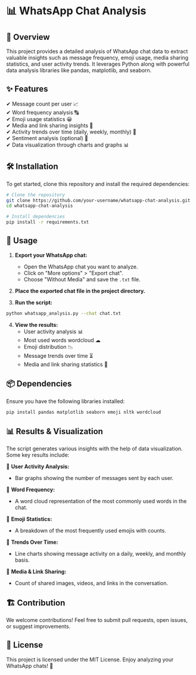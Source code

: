 # 📊 WhatsApp Chat Analysis

## 📌 Overview
This project provides a detailed analysis of WhatsApp chat data to extract valuable insights such as message frequency, emoji usage, media sharing statistics, and user activity trends. It leverages Python along with powerful data analysis libraries like pandas, matplotlib, and seaborn.

## ✨ Features
✔ Message count per user 📈  
✔ Word frequency analysis 🔠  
✔ Emoji usage statistics 😀  
✔ Media and link sharing insights 📎  
✔ Activity trends over time (daily, weekly, monthly) 📅  
✔ Sentiment analysis (optional) 💬  
✔ Data visualization through charts and graphs 📊  

## 🛠 Installation
To get started, clone this repository and install the required dependencies:

```sh
# Clone the repository
git clone https://github.com/your-username/whatsapp-chat-analysis.git
cd whatsapp-chat-analysis

# Install dependencies
pip install -r requirements.txt
```

## 🚀 Usage
1. **Export your WhatsApp chat:**
   - Open the WhatsApp chat you want to analyze.
   - Click on "More options" > "Export chat".
   - Choose "Without Media" and save the `.txt` file.

2. **Place the exported chat file in the project directory.**

3. **Run the script:**

```sh
python whatsapp_analysis.py --chat chat.txt
```

4. **View the results:**
   - User activity analysis 📊  
   - Most used words wordcloud ☁  
   - Emoji distribution 📉  
   - Message trends over time ⏳  
   - Media and link sharing statistics 🔗  

## 📦 Dependencies
Ensure you have the following libraries installed:

```sh
pip install pandas matplotlib seaborn emoji nltk wordcloud
```

## 📊 Results & Visualization
The script generates various insights with the help of data visualization. Some key results include:

📌 **User Activity Analysis:** 
   - Bar graphs showing the number of messages sent by each user.

📌 **Word Frequency:** 
   - A word cloud representation of the most commonly used words in the chat.

📌 **Emoji Statistics:** 
   - A breakdown of the most frequently used emojis with counts.

📌 **Trends Over Time:** 
   - Line charts showing message activity on a daily, weekly, and monthly basis.

📌 **Media & Link Sharing:** 
   - Count of shared images, videos, and links in the conversation.

## 🏗 Contribution
We welcome contributions! Feel free to submit pull requests, open issues, or suggest improvements.

## 📜 License
This project is licensed under the MIT License. Enjoy analyzing your WhatsApp chats! 🚀
